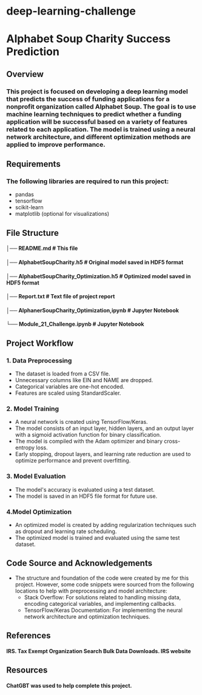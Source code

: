 # deep-learning-challenge
# Alphabet Soup Charity Success Prediction
## Overview
### This project is focused on developing a deep learning model that predicts the success of funding applications for a nonprofit organization called Alphabet Soup. The goal is to use machine learning techniques to predict whether a funding application will be successful based on a variety of features related to each application. The model is trained using a neural network architecture, and different optimization methods are applied to improve performance.

## Requirements
### The following libraries are required to run this project:
* pandas
* tensorflow
* scikit-learn
* matplotlib (optional for visualizations)

## File Structure

#### │── README.md                            # This file
#### │── AlphabetSoupCharity.h5               # Original model saved in HDF5 format
#### │── AlphabetSoupCharity_Optimization.h5  # Optimized model saved in HDF5 format
#### │── Report.txt                           # Text file of project report
#### │── AlphanerSoupCharity_Optimization,ipynb # Jupyter Notebook
#### └── Module_21_Challenge.ipynb            # Jupyter Notebook

## Project Workflow
### 1. Data Preprocessing
* The dataset is loaded from a CSV file.
* Unnecessary columns like EIN and NAME are dropped.
* Categorical variables are one-hot encoded.
* Features are scaled using StandardScaler.
### 2. Model Training
* A neural network is created using TensorFlow/Keras.
* The model consists of an input layer, hidden layers, and an output layer with a sigmoid activation function for binary classification.
* The model is compiled with the Adam optimizer and binary cross-entropy loss.
* Early stopping, dropout layers, and learning rate reduction are used to optimize performance and prevent overfitting.
### 3. Model Evaluation
* The model's accuracy is evaluated using a test dataset.
* The model is saved in an HDF5 file format for future use.
### 4.Model Optimization
* An optimized model is created by adding regularization techniques such as dropout and learning rate scheduling.
* The optimized model is trained and evaluated using the same test dataset.

## Code Source and Acknowledgements
* The structure and foundation of the code were created by me for this project. However, some code snippets were sourced from the following locations to help with preprocessing and model architecture:
    * Stack Overflow: For solutions related to handling missing data, encoding categorical variables, and implementing callbacks.
    * TensorFlow/Keras Documentation: For implementing the neural network architecture and optimization techniques.

## References
#### IRS. Tax Exempt Organization Search Bulk Data Downloads. IRS website
## Resources
#### ChatGBT was used to help complete this project. 

